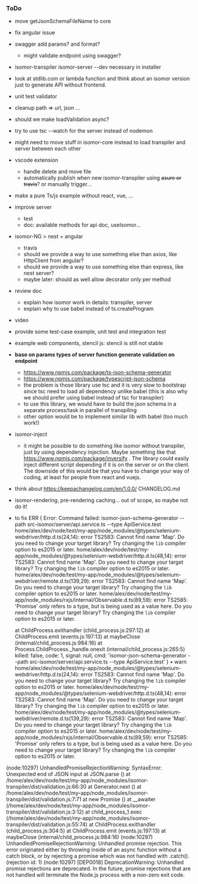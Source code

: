 ### ToDo

- move getJsonSchemaFileName to core
- fix angular issue
- swagger add params? and format?
    - might validate endpoint using swagger?
- isomor-transpiler isomor-server --dev necessary in installer

- look at stdlib.com or lambda function and think about an isomor version just to generate API without frontend.

- unit test validator

- cleanup path => url, json ...
- should we make loadValidation async?
- try to use tsc --watch for the server instead of nodemon
- might need to move stuff in isomor-core instead to load transpiler and server between each other

- vscode extension
    - handle delete and move file
    - automatically publish when new isomor-transpiler using ~~asure or travis~~? or manually trigger...

- make a pure Ts/js example without react, vue, ...

- improve server
    - test
    - doc: available methods for api doc, useIsomor...

- isomor-NG > nest + angular
    - travis
    - should we provide a way to use something else than axios, like HttpClient from angular?
    - should we provide a way to use something else than express, like nest server?
    - maybe later: should as well allow decorator only per method

- review doc
    - explain how isomor work in details: transpiler, server
    - explain why to use babel instead of ts.createProgram
- video
- provide some test-case example, unit test and integration test

- example web components, stencil js: stencil is still not stable

- **base on params types of server function generate validation on endpoint**
  - https://www.npmjs.com/package/ts-json-schema-generator
  - https://www.npmjs.com/package/typescript-json-schema
  - the problem is those library use tsc and it is very slow to bootstrap since tsc need to load all dependency unlike babel (this is also why we should prefer using babel instead of tsc for transpiler)
  - to use this library, we would have to build the json schema in a separate process/task in parallel of transpiling
  - other option would be to implement similar lib with babel (too much work!)

- isomor-inject
  - it might be possible to do something like isomor without transpiler, just by using dependency injection. Maybe something like that https://www.npmjs.com/package/inversify . The library could easily inject different script depending if it is on the server or on the client. The downside of this would be that you have to change your way of coding, at least for people from react and vuejs.

- think about https://keepachangelog.com/en/1.0.0/ CHANGELOG.md



- isomor-rendering, pre-rendering caching... out of scope, so maybe not do it!





- to fix
ERR { Error: Command failed: isomor-json-schema-generator --path src-isomor/server/api.service.ts --type ApiService.test
home/alex/dev/node/test/my-app/node_modules/@types/selenium-webdriver/http.d.ts(24,14): error TS2583: Cannot find name 'Map'. Do you need to change your target library? Try changing the `lib` compiler option to es2015 or later.
home/alex/dev/node/test/my-app/node_modules/@types/selenium-webdriver/http.d.ts(48,14): error TS2583: Cannot find name 'Map'. Do you need to change your target library? Try changing the `lib` compiler option to es2015 or later.
home/alex/dev/node/test/my-app/node_modules/@types/selenium-webdriver/remote.d.ts(139,29): error TS2583: Cannot find name 'Map'. Do you need to change your target library? Try changing the `lib` compiler option to es2015 or later.
home/alex/dev/node/test/my-app/node_modules/rxjs/internal/Observable.d.ts(89,59): error TS2585: 'Promise' only refers to a type, but is being used as a value here. Do you need to change your target library? Try changing the `lib` compiler option to es2015 or later.

    at ChildProcess.exithandler (child_process.js:297:12)
    at ChildProcess.emit (events.js:197:13)
    at maybeClose (internal/child_process.js:984:16)
    at Process.ChildProcess._handle.onexit (internal/child_process.js:265:5)
  killed: false,
  code: 1,
  signal: null,
  cmd:
   'isomor-json-schema-generator --path src-isomor/server/api.service.ts --type ApiService.test' }
• warn home/alex/dev/node/test/my-app/node_modules/@types/selenium-webdriver/http.d.ts(24,14): error TS2583: Cannot find name 'Map'. Do you need to change your target library? Try changing the `lib` compiler option to es2015 or later.
home/alex/dev/node/test/my-app/node_modules/@types/selenium-webdriver/http.d.ts(48,14): error TS2583: Cannot find name 'Map'. Do you need to change your target library? Try changing the `lib` compiler option to es2015 or later.
home/alex/dev/node/test/my-app/node_modules/@types/selenium-webdriver/remote.d.ts(139,29): error TS2583: Cannot find name 'Map'. Do you need to change your target library? Try changing the `lib` compiler option to es2015 or later.
home/alex/dev/node/test/my-app/node_modules/rxjs/internal/Observable.d.ts(89,59): error TS2585: 'Promise' only refers to a type, but is being used as a value here. Do you need to change your target library? Try changing the `lib` compiler option to es2015 or later.

(node:10297) UnhandledPromiseRejectionWarning: SyntaxError: Unexpected end of JSON input
    at JSON.parse (<anonymous>)
    at /home/alex/dev/node/test/my-app/node_modules/isomor-transpiler/dist/validation.js:66:30
    at Generator.next (<anonymous>)
    at /home/alex/dev/node/test/my-app/node_modules/isomor-transpiler/dist/validation.js:7:71
    at new Promise (<anonymous>)
    at __awaiter (/home/alex/dev/node/test/my-app/node_modules/isomor-transpiler/dist/validation.js:3:12)
    at child_process_1.exec (/home/alex/dev/node/test/my-app/node_modules/isomor-transpiler/dist/validation.js:55:74)
    at ChildProcess.exithandler (child_process.js:304:5)
    at ChildProcess.emit (events.js:197:13)
    at maybeClose (internal/child_process.js:984:16)
(node:10297) UnhandledPromiseRejectionWarning: Unhandled promise rejection. This error originated either by throwing inside of an async function without a catch block, or by rejecting a promise which was not handled with .catch(). (rejection id: 1)
(node:10297) [DEP0018] DeprecationWarning: Unhandled promise rejections are deprecated. In the future, promise rejections that are not handled will terminate the Node.js process with a non-zero exit code.


